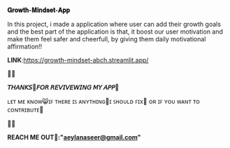 **𝐆𝐫𝐨𝐰𝐭𝐡-𝐌𝐢𝐧𝐝𝐬𝐞𝐭-𝐀𝐩𝐩**

In this project, i made a application where user can add their growth goals and the best part of the application is that,
it boost our user motivation and make them feel safer and cheerfull,
by giving them daily motivational affirmation!!

**LINK**:https://growth-mindset-abch.streamlit.app/

💮💮


**𝘛𝘏𝘈𝘕𝘒𝘚🩷𝘍𝘖𝘙 𝘙𝘌𝘝𝘐𝘝𝘌𝘞𝘐𝘕𝘎 𝘔𝘠 𝘈𝘗𝘗💙**


ʟᴇᴛ ᴍᴇ ᴋɴᴏᴡ😸ɪꜰ ᴛʜᴇʀᴇ ɪꜱ ᴀɴʏᴛʜɪɴɢ👾ɪ ꜱʜᴏᴜʟᴅ ꜰɪx💪 ᴏʀ ɪꜰ ʏᴏᴜ ᴡᴀɴᴛ ᴛᴏ ᴄᴏɴᴛʀɪʙᴜᴛᴇ🌟


💮💮

**REACH ME OUT📧:"aeylanaseer@gmail.com"**

